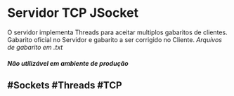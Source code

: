 # Servidor TCP JSocket
O servidor implementa Threads para aceitar multiplos gabaritos de clientes.
Gabarito oficial no Servidor e gabarito a ser corrigido no Cliente.
*Arquivos de gabarito em .txt*

##### Não utilizável em ambiente de produção
## #Sockets #Threads #TCP
